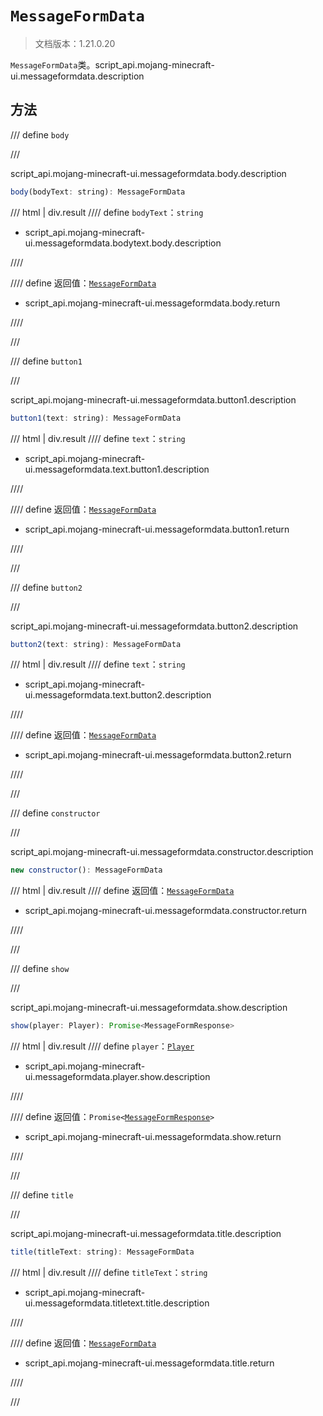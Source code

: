 # `MessageFormData`

> 文档版本：1.21.0.20

`MessageFormData`类。script_api.mojang-minecraft-ui.messageformdata.description

## 方法

/// define
`body`


///

script_api.mojang-minecraft-ui.messageformdata.body.description

```js
body(bodyText: string): MessageFormData
```

/// html | div.result
//// define
`bodyText`：`string`

- script_api.mojang-minecraft-ui.messageformdata.bodytext.body.description


////

//// define
返回值：[`MessageFormData`](./messageformdata.md)

- script_api.mojang-minecraft-ui.messageformdata.body.return


////

///


/// define
`button1`


///

script_api.mojang-minecraft-ui.messageformdata.button1.description

```js
button1(text: string): MessageFormData
```

/// html | div.result
//// define
`text`：`string`

- script_api.mojang-minecraft-ui.messageformdata.text.button1.description


////

//// define
返回值：[`MessageFormData`](./messageformdata.md)

- script_api.mojang-minecraft-ui.messageformdata.button1.return


////

///


/// define
`button2`


///

script_api.mojang-minecraft-ui.messageformdata.button2.description

```js
button2(text: string): MessageFormData
```

/// html | div.result
//// define
`text`：`string`

- script_api.mojang-minecraft-ui.messageformdata.text.button2.description


////

//// define
返回值：[`MessageFormData`](./messageformdata.md)

- script_api.mojang-minecraft-ui.messageformdata.button2.return


////

///


/// define
`constructor`


///

script_api.mojang-minecraft-ui.messageformdata.constructor.description

```js
new constructor(): MessageFormData
```

/// html | div.result
//// define
返回值：[`MessageFormData`](./messageformdata.md)

- script_api.mojang-minecraft-ui.messageformdata.constructor.return


////

///


/// define
`show`


///

script_api.mojang-minecraft-ui.messageformdata.show.description

```js
show(player: Player): Promise<MessageFormResponse>
```

/// html | div.result
//// define
`player`：[`Player`](../../server/0.1.0/player.md)

- script_api.mojang-minecraft-ui.messageformdata.player.show.description


////

//// define
返回值：<code>Promise&lt;<a href="../messageformresponse/">MessageFormResponse</a>&gt;</code>

- script_api.mojang-minecraft-ui.messageformdata.show.return


////

///


/// define
`title`


///

script_api.mojang-minecraft-ui.messageformdata.title.description

```js
title(titleText: string): MessageFormData
```

/// html | div.result
//// define
`titleText`：`string`

- script_api.mojang-minecraft-ui.messageformdata.titletext.title.description


////

//// define
返回值：[`MessageFormData`](./messageformdata.md)

- script_api.mojang-minecraft-ui.messageformdata.title.return


////

///

